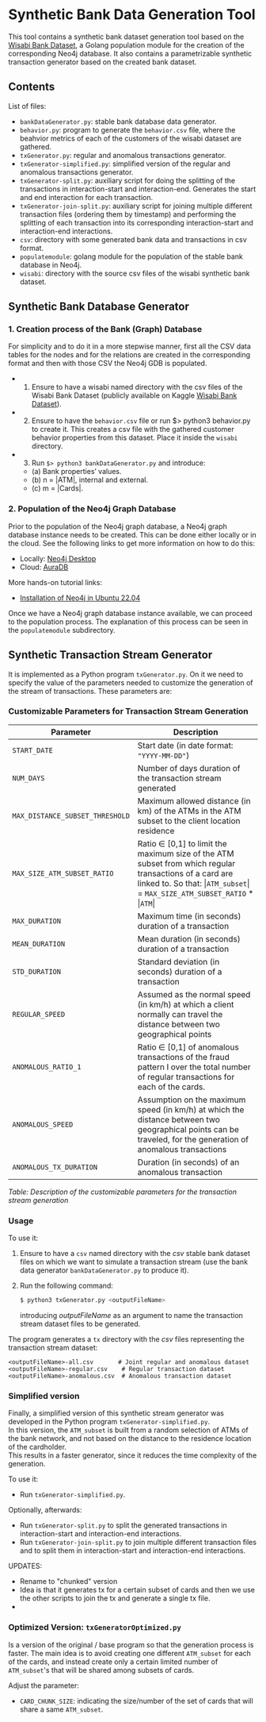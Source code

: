 # Synthetic Bank Data Generation Tool

This tool contains a synthetic bank dataset generation tool based on the [Wisabi Bank Dataset](https://www.kaggle.com/datasets/obinnaiheanachor/wisabi-bank-dataset?resource=download), a Golang population module for the creation of the corresponding Neo4j database. It also contains a parametrizable synthetic transaction generator based on the created bank dataset.

## Contents

List of files:

- `bankDataGenerator.py`: stable bank database data generator.
- `behavior.py`: program to generate the `behavior.csv` file, where the beahvior metrics of each of the
customers of the wisabi dataset are gathered.
- `txGenerator.py`: regular and anomalous transactions generator.
- `txGenerator-simplified.py`: simplified version of the regular and anomalous transactions generator.
- `txGenerator-split.py`: auxiliary script for doing the splitting of the transactions in interaction-start and interaction-end. Generates the start and end interaction for each transaction.
- `txGenerator-join-split.py`: auxiliary script for joining multiple different transaction files (ordering them by timestamp) and performing the splitting of each transaction into its corresponding interaction-start and interaction-end interactions.
- `csv`: directory with some generated bank data and transactions in csv format.
- `populatemodule`: golang module for the population of the stable bank database in Neo4j.
- `wisabi`: directory with the source csv files of the wisabi synthetic bank dataset.

## Synthetic Bank Database Generator

### 1. Creation process of the Bank (Graph) Database

For simplicity and to do it in a more stepwise manner, first all the CSV data tables for the nodes and for the relations are created in the corresponding format and then with those CSV the Neo4j GDB is populated. 

- 1. Ensure to have a wisabi named directory with the csv files of the Wisabi Bank
Dataset (publicly available on Kaggle [Wisabi Bank Dataset](https://www.kaggle.com/datasets/obinnaiheanachor/wisabi-bank-dataset?resource=download)).

- 2. Ensure to have the `behavior.csv` file or run $> python3 behavior.py to create
it. This creates a csv file with the gathered customer behavior properties from this
dataset. Place it inside the `wisabi` directory.

- 3. Run `$> python3 bankDataGenerator.py` and introduce:
   - (a) Bank properties’ values.
   - (b) n = |ATM|, internal and external.
   - (c) m = |Cards|.

### 2. Population of the Neo4j Graph Database

Prior to the population of the Neo4j graph database, a Neo4j graph database instance needs to be
created. This can be done either locally or in the cloud. See the following links to get more information on how to do this:

- Locally: [Neo4j Desktop](https://neo4j.com/docs/desktop-manual/current/)
- Cloud: [AuraDB](https://neo4j.com/cloud/platform/aura-graph-database/?ref=developer-guides)

More hands-on tutorial links:
- [Installation of Neo4j in Ubuntu 22.04](https://www.virtono.com/community/tutorial-how-to/how-to-install-neo4j-on-ubuntu-22-04/ )

Once we have a Neo4j graph database instance available, we can proceed to the population process. The explanation of this process can be seen in the `populatemodule` subdirectory.

## Synthetic Transaction Stream Generator

It is implemented as a Python program `txGenerator.py`. On it we need to specify the value of the parameters needed to customize the generation of the stream of transactions. 
These parameters are:

### Customizable Parameters for Transaction Stream Generation

| **Parameter**                          | **Description** |
|----------------------------------------|----------------------------------------------------------------------------------------------------------------------------------|
| `START_DATE`                           | Start date (in date format: `"YYYY-MM-DD"`) |
| `NUM_DAYS`                             | Number of days duration of the transaction stream generated |
| `MAX_DISTANCE_SUBSET_THRESHOLD`        | Maximum allowed distance (in km) of the ATMs in the ATM subset to the client location residence |
| `MAX_SIZE_ATM_SUBSET_RATIO`            | Ratio ∈ [0,1] to limit the maximum size of the ATM subset from which regular transactions of a card are linked to. So that:  \|`ATM_subset`\| = `MAX_SIZE_ATM_SUBSET_RATIO` * \|`ATM`\| |
| `MAX_DURATION`                         | Maximum time (in seconds) duration of a transaction |
| `MEAN_DURATION`                        | Mean duration (in seconds) duration of a transaction |
| `STD_DURATION`                         | Standard deviation (in seconds) duration of a transaction |
| `REGULAR_SPEED`                        | Assumed as the normal speed (in km/h) at which a client normally can travel the distance between two geographical points |
| `ANOMALOUS_RATIO_1`                    | Ratio ∈ [0,1] of anomalous transactions of the fraud pattern I over the total number of regular transactions for each of the cards. |
| `ANOMALOUS_SPEED`                      | Assumption on the maximum speed (in km/h) at which the distance between two geographical points can be traveled, for the generation of anomalous transactions |
| `ANOMALOUS_TX_DURATION`                | Duration (in seconds) of an anomalous transaction |

*Table: Description of the customizable parameters for the transaction stream generation*

### Usage

To use it:

1. Ensure to have a `csv` named directory with the *csv* stable bank dataset files on which we want to simulate a transaction stream (use the bank data generator `bankDataGenerator.py` to produce it).
2. Run the following command:

   ```bash
   $ python3 txGenerator.py <outputFileName>
   ```
   introducing *outputFileName* as an argument to name the transaction stream dataset files to be generated.

The program generates a `tx` directory with the *csv* files representing the transaction stream dataset:

```
<outputFileName>-all.csv       # Joint regular and anomalous dataset
<outputFileName>-regular.csv    # Regular transaction dataset
<outputFileName>-anomalous.csv  # Anomalous transaction dataset
```

### Simplified version

Finally, a simplified version of this synthetic stream generator was developed in the Python program `txGenerator-simplified.py`.  
In this version, the `ATM_subset` is built from a random selection of ATMs of the bank network, and not based on the distance to the residence location of the cardholder.  
This results in a faster generator, since it reduces the time complexity of the generation.

To use it:
- Run `txGenerator-simplified.py`.

Optionally, afterwards:
- Run `txGenerator-split.py` to split the generated transactions in interaction-start and interaction-end interactions.
- Run `txGenerator-join-split.py` to join multiple different transaction files and to split them in interaction-start and interaction-end interactions.  


UPDATES: 

- Rename to "chunked" version
- Idea is that it generates tx for a certain subset of cards and then we use the other scripts to join the tx and generate a single tx file.
- 


### Optimized Version: `txGeneratorOptimized.py`

Is a version of the original / base program so that the generation process is faster. The main idea is to avoid creating one different `ATM_subset` for each of the cards, and instead create only a certain limited number of `ATM_subset`'s that will be shared among subsets of cards. 

Adjust the parameter:

- `CARD_CHUNK_SIZE`: indicating the size/number of the set of cards that will share a same `ATM_subset`.

